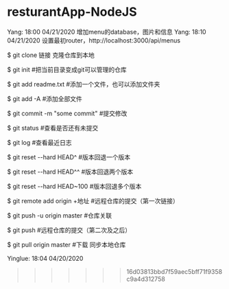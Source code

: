 # resturantApp-NodeJS

Yang: 18:00 04/21/2020	增加menu的database，图片和信息
Yang: 18:10 04/21/2020	设置最初router，http://localhost:3000/api/menus
















$ git clone 链接					克隆仓库到本地

$ git init                    #把当前目录变成git可以管理的仓库

$ git add readme.txt          #添加一个文件，也可以添加文件夹

$ git add -A                  #添加全部文件

$ git commit -m "some commit" #提交修改

$ git status                  #查看是否还有未提交

$ git log                     #查看最近日志

$ git reset --hard HEAD^      #版本回退一个版本

$ git reset --hard HEAD^^     #版本回退两个版本

$ git reset --hard HEAD~100   #版本回退多个版本

$ git remote add origin +地址 #远程仓库的提交（第一次链接）

$ git push -u origin master   #仓库关联

$ git push                    #远程仓库的提交（第二次及之后）

$ git pull origin master      #下载 同步本地仓库


Yinglue: 18:04 04/20/2020
>>>>>>> 16d03813bbd7f59aec5bff71f9358c9a4d312758

